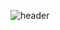 <!--
**Brizzardis/Brizzardis** is a ✨ _special_ ✨ repository because its `README.md` (this file) appears on your GitHub profile.

Here are some ideas to get you started:

- 🔭 I’m currently working on ...
- 🌱 I’m currently learning ...
- 👯 I’m looking to collaborate on ...
- 🤔 I’m looking for help with ...
- 💬 Ask me about ...
- 📫 How to reach me: ... 
- 😄 Pronouns: ... timeGradient 24
- ⚡ Fun fact: ... 1,2,3,4,6,10,11,14,15,19,20,24
-->
![header](https://capsule-render.vercel.app/api?type=waving&color=gradient&customColorList=25&height=250&text=Welcome%20to%20my%20GitHub%20profile!&fontSize=50&fontColor=#000000&section=header&animation=fadeIn)
